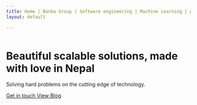```yaml
---
title: Home | Banba Group | Software engineering | Machine Learning | Artificial Intelligence
layout: default

---
```



<div class="content clearfix">
  <div class="section-block window-height clear-height-on-mobile bkg-gradient-norse-beauty">
    <div class="media-overlay background-cover opacity-06 fullscreen-pattern-2 horizon" data-animate-in="preset:scaleOut;duration:1000ms;" data-threshold="0.1"></div>
    <div class="row flex v-align-middle one-column-on-tablet">
      <div class="column width-5">
	<h1 class="mb-20">
          <span class="weiht-semi-bold color-white mb-5">
            Beautiful scalable solutions, made with love in Nepal
          </span>
	</h1>
	<p class="lead weight-light color-white mb-30">
          Solving hard problems on the cutting edge of technology.
	</p>
	<div class="mb-mobile-30">
          <a href="/get-in-touch" class="button rounded medium border-white color-white bkg-hover-green color-hover-white">
            Get in touch
          </a>
          <a href="/blog" class="button rounded medium border-white color-white bkg-hover-green color-hover-white">
            View Blog
          </a>
	</div>
      </div>
      <div class="column width-7">
	<div>
	  <!--   <div class="video-container mb-0 shadow"> -->
	  <!--     <iframe src="https://player.vimeo.com/video/138853988?title=0&mp;byline=0&amp;portrait=0&amp;color=2fca74" width="500" height="281"></iframe> -->
	  <!--   </div> -->
	  <!-- </div> -->
	</div>
      </div>
    </div>
  </div>
</div>
